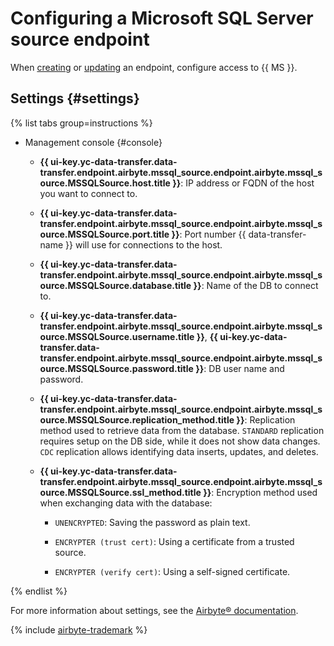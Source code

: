 # Configuring a Microsoft SQL Server source endpoint

When [creating](../index.md#create) or [updating](../index.md#update) an endpoint, configure access to {{ MS }}.

## Settings {#settings}

{% list tabs group=instructions %}

- Management console {#console}

   * **{{ ui-key.yc-data-transfer.data-transfer.endpoint.airbyte.mssql_source.endpoint.airbyte.mssql_source.MSSQLSource.host.title }}**: IP address or FQDN of the host you want to connect to.

   * **{{ ui-key.yc-data-transfer.data-transfer.endpoint.airbyte.mssql_source.endpoint.airbyte.mssql_source.MSSQLSource.port.title }}**: Port number {{ data-transfer-name }} will use for connections to the host.

   * **{{ ui-key.yc-data-transfer.data-transfer.endpoint.airbyte.mssql_source.endpoint.airbyte.mssql_source.MSSQLSource.database.title }}**: Name of the DB to connect to.

   * **{{ ui-key.yc-data-transfer.data-transfer.endpoint.airbyte.mssql_source.endpoint.airbyte.mssql_source.MSSQLSource.username.title }}**, **{{ ui-key.yc-data-transfer.data-transfer.endpoint.airbyte.mssql_source.endpoint.airbyte.mssql_source.MSSQLSource.password.title }}**: DB user name and password.

   * **{{ ui-key.yc-data-transfer.data-transfer.endpoint.airbyte.mssql_source.endpoint.airbyte.mssql_source.MSSQLSource.replication_method.title }}**: Replication method used to retrieve data from the database. `STANDARD` replication requires setup on the DB side, while it does not show data changes. `CDC` replication allows identifying data inserts, updates, and deletes.

   * **{{ ui-key.yc-data-transfer.data-transfer.endpoint.airbyte.mssql_source.endpoint.airbyte.mssql_source.MSSQLSource.ssl_method.title }}**: Encryption method used when exchanging data with the database:

      * `UNENCRYPTED`: Saving the password as plain text.

      * `ENCRYPTER (trust cert)`: Using a certificate from a trusted source.

      * `ENCRYPTER (verify cert)`: Using a self-signed certificate.

{% endlist %}

For more information about settings, see the [Airbyte® documentation](https://docs.airbyte.com/integrations/sources/mssql/).

{% include [airbyte-trademark](../../../../_includes/data-transfer/airbyte-trademark.md) %}
